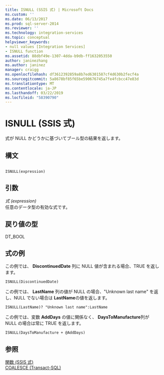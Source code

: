 ```yaml
---
title: ISNULL (SSIS 式) | Microsoft Docs
ms.custom: ''
ms.date: 06/13/2017
ms.prod: sql-server-2014
ms.reviewer: ''
ms.technology: integration-services
ms.topic: conceptual
helpviewer_keywords:
- null values [Integration Services]
- ISNULL function
ms.assetid: 88dbf49e-1307-4dda-b9db-ff1632053550
author: janinezhang
ms.author: janinez
manager: craigg
ms.openlocfilehash: df3612392859a8b7ed6301587cf4d630b2fecf4a
ms.sourcegitcommit: 5a8678bf85f65be590676745a7fe4fcbcc47e83d
ms.translationtype: MT
ms.contentlocale: ja-JP
ms.lasthandoff: 03/22/2019
ms.locfileid: "58390790"
---
```

# <a name="isnull-ssis-expression"></a>ISNULL (SSIS 式)
  式が NULL かどうかに基づいてブール型の結果を返します。  
  
## <a name="syntax"></a>構文  
  
```  
  
ISNULL(expression)  
```  
  
## <a name="arguments"></a>引数  
 *式 (expression)*  
 任意のデータ型の有効な式です。  
  
## <a name="result-types"></a>戻り値の型  
 DT_BOOL  
  
## <a name="expression-examples"></a>式の例  
 この例では、 **DiscontinuedDate** 列に NULL 値が含まれる場合、TRUE を返します。  
  
```  
ISNULL(DiscontinuedDate)  
```  
  
 この例では、 **LastName** 列の値が NULL の場合、"Unknown last name" を返し、NULL でない場合は **LastName**の値を返します。  
  
```  
ISNULL(LastName)? "Unknown last name":LastName  
```  
  
 この例では、変数 **AddDays** の値に関係なく、 **DaysToManufacture**列が NULL の場合は常に TRUE を返します。  
  
```  
ISNULL(DaysToManufacture + @AddDays)  
```  
  
## <a name="see-also"></a>参照  
 [関数 &#40;SSIS 式&#41;](functions-ssis-expression.md)   
 [COALESCE &#40;Transact-SQL&#41;](/sql/t-sql/language-elements/coalesce-transact-sql)  
  
  
